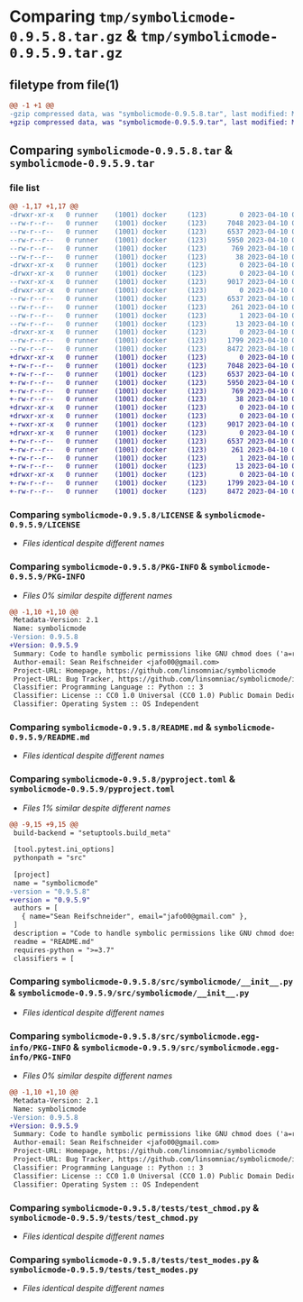 # Comparing `tmp/symbolicmode-0.9.5.8.tar.gz` & `tmp/symbolicmode-0.9.5.9.tar.gz`

## filetype from file(1)

```diff
@@ -1 +1 @@
-gzip compressed data, was "symbolicmode-0.9.5.8.tar", last modified: Mon Apr 10 00:29:04 2023, max compression
+gzip compressed data, was "symbolicmode-0.9.5.9.tar", last modified: Mon Apr 10 00:31:10 2023, max compression
```

## Comparing `symbolicmode-0.9.5.8.tar` & `symbolicmode-0.9.5.9.tar`

### file list

```diff
@@ -1,17 +1,17 @@
-drwxr-xr-x   0 runner    (1001) docker     (123)        0 2023-04-10 00:29:04.952035 symbolicmode-0.9.5.8/
--rw-r--r--   0 runner    (1001) docker     (123)     7048 2023-04-10 00:28:50.000000 symbolicmode-0.9.5.8/LICENSE
--rw-r--r--   0 runner    (1001) docker     (123)     6537 2023-04-10 00:29:04.952035 symbolicmode-0.9.5.8/PKG-INFO
--rw-r--r--   0 runner    (1001) docker     (123)     5950 2023-04-10 00:28:50.000000 symbolicmode-0.9.5.8/README.md
--rw-r--r--   0 runner    (1001) docker     (123)      769 2023-04-10 00:28:55.000000 symbolicmode-0.9.5.8/pyproject.toml
--rw-r--r--   0 runner    (1001) docker     (123)       38 2023-04-10 00:29:04.952035 symbolicmode-0.9.5.8/setup.cfg
-drwxr-xr-x   0 runner    (1001) docker     (123)        0 2023-04-10 00:29:04.948035 symbolicmode-0.9.5.8/src/
-drwxr-xr-x   0 runner    (1001) docker     (123)        0 2023-04-10 00:29:04.948035 symbolicmode-0.9.5.8/src/symbolicmode/
--rwxr-xr-x   0 runner    (1001) docker     (123)     9017 2023-04-10 00:28:50.000000 symbolicmode-0.9.5.8/src/symbolicmode/__init__.py
-drwxr-xr-x   0 runner    (1001) docker     (123)        0 2023-04-10 00:29:04.952035 symbolicmode-0.9.5.8/src/symbolicmode.egg-info/
--rw-r--r--   0 runner    (1001) docker     (123)     6537 2023-04-10 00:29:04.000000 symbolicmode-0.9.5.8/src/symbolicmode.egg-info/PKG-INFO
--rw-r--r--   0 runner    (1001) docker     (123)      261 2023-04-10 00:29:04.000000 symbolicmode-0.9.5.8/src/symbolicmode.egg-info/SOURCES.txt
--rw-r--r--   0 runner    (1001) docker     (123)        1 2023-04-10 00:29:04.000000 symbolicmode-0.9.5.8/src/symbolicmode.egg-info/dependency_links.txt
--rw-r--r--   0 runner    (1001) docker     (123)       13 2023-04-10 00:29:04.000000 symbolicmode-0.9.5.8/src/symbolicmode.egg-info/top_level.txt
-drwxr-xr-x   0 runner    (1001) docker     (123)        0 2023-04-10 00:29:04.952035 symbolicmode-0.9.5.8/tests/
--rw-r--r--   0 runner    (1001) docker     (123)     1799 2023-04-10 00:28:50.000000 symbolicmode-0.9.5.8/tests/test_chmod.py
--rw-r--r--   0 runner    (1001) docker     (123)     8472 2023-04-10 00:28:50.000000 symbolicmode-0.9.5.8/tests/test_modes.py
+drwxr-xr-x   0 runner    (1001) docker     (123)        0 2023-04-10 00:31:10.160957 symbolicmode-0.9.5.9/
+-rw-r--r--   0 runner    (1001) docker     (123)     7048 2023-04-10 00:30:47.000000 symbolicmode-0.9.5.9/LICENSE
+-rw-r--r--   0 runner    (1001) docker     (123)     6537 2023-04-10 00:31:10.160957 symbolicmode-0.9.5.9/PKG-INFO
+-rw-r--r--   0 runner    (1001) docker     (123)     5950 2023-04-10 00:30:47.000000 symbolicmode-0.9.5.9/README.md
+-rw-r--r--   0 runner    (1001) docker     (123)      769 2023-04-10 00:31:01.000000 symbolicmode-0.9.5.9/pyproject.toml
+-rw-r--r--   0 runner    (1001) docker     (123)       38 2023-04-10 00:31:10.160957 symbolicmode-0.9.5.9/setup.cfg
+drwxr-xr-x   0 runner    (1001) docker     (123)        0 2023-04-10 00:31:10.160957 symbolicmode-0.9.5.9/src/
+drwxr-xr-x   0 runner    (1001) docker     (123)        0 2023-04-10 00:31:10.160957 symbolicmode-0.9.5.9/src/symbolicmode/
+-rwxr-xr-x   0 runner    (1001) docker     (123)     9017 2023-04-10 00:30:47.000000 symbolicmode-0.9.5.9/src/symbolicmode/__init__.py
+drwxr-xr-x   0 runner    (1001) docker     (123)        0 2023-04-10 00:31:10.160957 symbolicmode-0.9.5.9/src/symbolicmode.egg-info/
+-rw-r--r--   0 runner    (1001) docker     (123)     6537 2023-04-10 00:31:10.000000 symbolicmode-0.9.5.9/src/symbolicmode.egg-info/PKG-INFO
+-rw-r--r--   0 runner    (1001) docker     (123)      261 2023-04-10 00:31:10.000000 symbolicmode-0.9.5.9/src/symbolicmode.egg-info/SOURCES.txt
+-rw-r--r--   0 runner    (1001) docker     (123)        1 2023-04-10 00:31:10.000000 symbolicmode-0.9.5.9/src/symbolicmode.egg-info/dependency_links.txt
+-rw-r--r--   0 runner    (1001) docker     (123)       13 2023-04-10 00:31:10.000000 symbolicmode-0.9.5.9/src/symbolicmode.egg-info/top_level.txt
+drwxr-xr-x   0 runner    (1001) docker     (123)        0 2023-04-10 00:31:10.160957 symbolicmode-0.9.5.9/tests/
+-rw-r--r--   0 runner    (1001) docker     (123)     1799 2023-04-10 00:30:47.000000 symbolicmode-0.9.5.9/tests/test_chmod.py
+-rw-r--r--   0 runner    (1001) docker     (123)     8472 2023-04-10 00:30:47.000000 symbolicmode-0.9.5.9/tests/test_modes.py
```

### Comparing `symbolicmode-0.9.5.8/LICENSE` & `symbolicmode-0.9.5.9/LICENSE`

 * *Files identical despite different names*

### Comparing `symbolicmode-0.9.5.8/PKG-INFO` & `symbolicmode-0.9.5.9/PKG-INFO`

 * *Files 0% similar despite different names*

```diff
@@ -1,10 +1,10 @@
 Metadata-Version: 2.1
 Name: symbolicmode
-Version: 0.9.5.8
+Version: 0.9.5.9
 Summary: Code to handle symbolic permissions like GNU chmod does ('a=rx,u+w')
 Author-email: Sean Reifschneider <jafo00@gmail.com>
 Project-URL: Homepage, https://github.com/linsomniac/symbolicmode
 Project-URL: Bug Tracker, https://github.com/linsomniac/symbolicmode/issues
 Classifier: Programming Language :: Python :: 3
 Classifier: License :: CC0 1.0 Universal (CC0 1.0) Public Domain Dedication
 Classifier: Operating System :: OS Independent
```

### Comparing `symbolicmode-0.9.5.8/README.md` & `symbolicmode-0.9.5.9/README.md`

 * *Files identical despite different names*

### Comparing `symbolicmode-0.9.5.8/pyproject.toml` & `symbolicmode-0.9.5.9/pyproject.toml`

 * *Files 1% similar despite different names*

```diff
@@ -9,15 +9,15 @@
 build-backend = "setuptools.build_meta"
 
 [tool.pytest.ini_options]
 pythonpath = "src"
 
 [project]
 name = "symbolicmode"
-version = "0.9.5.8"
+version = "0.9.5.9"
 authors = [
   { name="Sean Reifschneider", email="jafo00@gmail.com" },
 ]
 description = "Code to handle symbolic permissions like GNU chmod does ('a=rx,u+w')"
 readme = "README.md"
 requires-python = ">=3.7"
 classifiers = [
```

### Comparing `symbolicmode-0.9.5.8/src/symbolicmode/__init__.py` & `symbolicmode-0.9.5.9/src/symbolicmode/__init__.py`

 * *Files identical despite different names*

### Comparing `symbolicmode-0.9.5.8/src/symbolicmode.egg-info/PKG-INFO` & `symbolicmode-0.9.5.9/src/symbolicmode.egg-info/PKG-INFO`

 * *Files 0% similar despite different names*

```diff
@@ -1,10 +1,10 @@
 Metadata-Version: 2.1
 Name: symbolicmode
-Version: 0.9.5.8
+Version: 0.9.5.9
 Summary: Code to handle symbolic permissions like GNU chmod does ('a=rx,u+w')
 Author-email: Sean Reifschneider <jafo00@gmail.com>
 Project-URL: Homepage, https://github.com/linsomniac/symbolicmode
 Project-URL: Bug Tracker, https://github.com/linsomniac/symbolicmode/issues
 Classifier: Programming Language :: Python :: 3
 Classifier: License :: CC0 1.0 Universal (CC0 1.0) Public Domain Dedication
 Classifier: Operating System :: OS Independent
```

### Comparing `symbolicmode-0.9.5.8/tests/test_chmod.py` & `symbolicmode-0.9.5.9/tests/test_chmod.py`

 * *Files identical despite different names*

### Comparing `symbolicmode-0.9.5.8/tests/test_modes.py` & `symbolicmode-0.9.5.9/tests/test_modes.py`

 * *Files identical despite different names*

